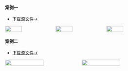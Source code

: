 #### 案例一

+ <a href="https://raw.githubusercontent.com/lqingjin/zuopinji/main/file/5168.xlsx">下载源文件-></a>

<div style="display: flex;">
  <img src="https://raw.gitmirror.com/lqingjin/zuopinji/main/img/xq1.jpg" width="33%"></img>
  <img src="https://raw.gitmirror.com/lqingjin/zuopinji/main/img/xq2.jpg" width="33%"></img>
  <img src="https://raw.gitmirror.com/lqingjin/zuopinji/main/img/xq3.jpg" width="33%"></img>
</div>

#### 案例二

+ <a href="https://raw.githubusercontent.com/lqingjin/zuopinji/main/file/6010.xlsx">下载源文件-></a>

<div style="display: flex;">
  <img src="https://raw.gitmirror.com/lqingjin/zuopinji/main/img/xq4.jpg" width="50%"></img>
  <img src="https://raw.gitmirror.com/lqingjin/zuopinji/main/img/xq5.jpg" width="50%"></img>
</div>